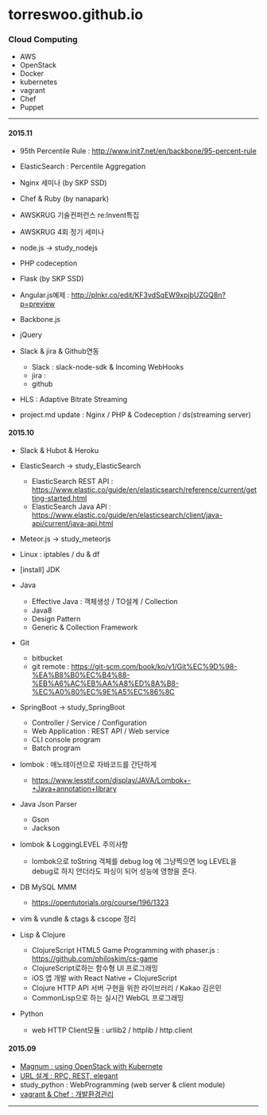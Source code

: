 # torreswoo.github.io


### Cloud Computing
- AWS
- OpenStack
- Docker
- kubernetes
- vagrant
- Chef
- Puppet


---

#### 2015.11
- 95th Percentile Rule : http://www.init7.net/en/backbone/95-percent-rule
- ElasticSearch : Percentile Aggregation
- Nginx 세미나 (by SKP SSD)
- Chef & Ruby (by nanapark)
- AWSKRUG 기술컨퍼런스 re:Invent특집
- AWSKRUG 4회 정기 세미나
- node.js -> study_nodejs
- PHP codeception
- Flask (by SKP SSD)

- Angular.js예제 : http://plnkr.co/edit/KF3vdSqEW9xpjbUZGQ8n?p=preview
- Backbone.js
- jQuery

- Slack & jira & Github연동
   - Slack : slack-node-sdk & Incoming WebHooks
   - jira :
   - github

- HLS : Adaptive Bitrate Streaming

- project.md update : Nginx / PHP & Codeception / ds(streaming server)

#### 2015.10
- Slack & Hubot & Heroku
- ElasticSearch -> study_ElasticSearch
   - ElasticSearch REST API : https://www.elastic.co/guide/en/elasticsearch/reference/current/getting-started.html
   - ElasticSearch Java API : https://www.elastic.co/guide/en/elasticsearch/client/java-api/current/java-api.html
- Meteor.js -> study_meteorjs
- Linux : iptables / du & df
- [install] JDK
- Java
   - Effective Java : 객체생성 / TO설계 / Collection
   - Java8
   - Design Pattern
   - Generic & Collection Framework

- Git
   - bitbucket
   - git remote : https://git-scm.com/book/ko/v1/Git%EC%9D%98-%EA%B8%B0%EC%B4%88-%EB%A6%AC%EB%AA%A8%ED%8A%B8-%EC%A0%80%EC%9E%A5%EC%86%8C

- SpringBoot -> study_SpringBoot
   - Controller / Service / Configuration
   - Web Application : REST API / Web service
   - CLI console program
   - Batch program
- lombok : 애노테이션으로 자바코드를 간단하게
   - https://www.lesstif.com/display/JAVA/Lombok+-+Java+annotation+library
- Java Json Parser
   - Gson
   - Jackson

- lombok & LoggingLEVEL 주의사항
   - lombok으로 toString 객체를 debug log 에 그냥찍으면 log LEVEL을 debug로 하지 안더라도 파싱이 되어 성능에 영향을 준다.

- DB MySQL MMM
   - https://opentutorials.org/course/196/1323

- vim & vundle & ctags & cscope 정리

- Lisp & Clojure
   - ClojureScript HTML5 Game Programming with phaser.js : https://github.com/philoskim/cs-game
   - ClojureScript로하는 함수형 UI 프로그래밍
   - iOS 앱 개발 with React Native + ClojureScript
   - Clojure HTTP API 서버 구현을 위한 라이브러리 / Kakao 김은민
   - CommonLisp으로 하는 실시간 WebGL 프로그래밍

- Python
   - web HTTP Client모듈 : urllib2 / httplib / http.client


#### 2015.09
- [Magnum : using OpenStack with Kubernete]( )
- [URL 설계 : RPC, REST, elegant]()
- study_python : WebProgramming (web server & client module)
- [vagrant & Chef : 개발환경관리]()


---
